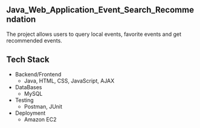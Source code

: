 ## Java_Web_Application_Event_Search_Recommendation
The project allows users to query local events, favorite events and get recommended events.<br>

## Tech Stack
* Backend/Frontend
  * Java, HTML, CSS, JavaScript, AJAX
* DataBases
  * MySQL
* Testing
  * Postman, JUnit
* Deployment
  * Amazon EC2
